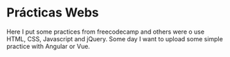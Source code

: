 # Prácticas Webs

Here I put some practices from freecodecamp and others were o use HTML, CSS, Javascript and jQuery. Some day I want to upload some simple practice with Angular or Vue.